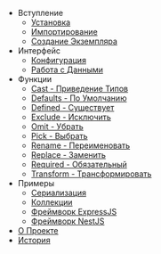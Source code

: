 -   Вступление
    -   [Установка](/ru/Installation.md)
    -   [Импортирование](/ru/Importing.md)
    -   [Создание Экземпляра](/ru/CreatingInstance.md)
-   Интерфейс
    -   [Конфигурация](/ru/Configuration.md)
    -   [Работа с Данными](/ru/DataManipulation.md)
-   Функции
    -   [Cast - Приведение Типов](/ru/Cast.md)
    -   [Defaults - По Умолчанию](/ru/Defaults.md)
    -   [Defined - Существует](/ru/Defined.md)
    -   [Exclude - Исключить](/ru/Exclude.md)
    -   [Omit - Убрать](/ru/Omit.md)
    -   [Pick - Выбрать](/ru/Pick.md)
    -   [Rename - Переименовать](/ru/Rename.md)
    -   [Replace - Заменить](/ru/Replace.md)
    -   [Required - Обязательный](/ru/Required.md)
    -   [Transform - Трансформировать](/ru/Transform.md)
-   Примеры
    -   [Сериализация](/ru/Serialization.md)
    -   [Коллекции](/ru/Collections.md)
    -   [Фреймворк ExpressJS](/ru/ExpressJS.md)
    -   [Фреймворк NestJS](/ru/NestJS.md)
-   [О Проекте](/ru/About.md)
-   [История](/ru/Changelog.md)
